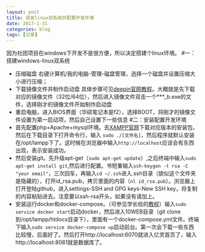 ```yaml
---
layout: post
title: 安装linux双系统并配置开发环境
date: 2017-1-31
categories: blog
tags: [记录]
---
```


因为社团项目在windows下开发不是很方便，所以决定搭建个linux环境。
#一：搭建windows-linux双系统
* 压缩磁盘  右键计算机/我的电脑-管理-磁盘管理，选择一个磁盘并设置压缩大小进行压缩；
* 下载镜像文件并制作启动盘 具体步骤可见[deepin官网教程](https://www.deepin.org/installation/)。大概就是先下载对应的镜像文件（32位/64位），然后进入镜像文件双击一个***_b.exe的文件，选择刚才的镜像文件开始制作启动盘
* 重启电脑，进入BIOS界面（华硕笔记本是f2），选择BOOT，将刚才的镜像文件设置为第一启动项，然后自己设置下一些信息
#二：安装配置开发环境
* 首先配置php+Apache+mysql环境。去[XAMPP官网](https://www.apachefriends.org/zh_cn/download.html)下载对应版本的安装包，然后在下载目录下打开命令行，输入 ```sudo ./[文件名]```，然后程序就默认安装在/opt/lampp下了。这时候在浏览器中输入```http://localhost```应该会有东西出现，表示安装成功。
* 然后安装git。先升级apt-get（```sudo apt-get update```）,之后终端中输入```sudo apt-get install git```,然后进行配置。书短重输入```ssh-keygen -t rsa -C "your email"```，三次回车，再输入```cd ~/.ssh```进入.ssh目录（貌似这个文件夹是隐藏的），打开id_rsa.pub，拷贝里面的内容（```nl id_rsa.pub```）。浏览器上打开登陆github，进入settings-SSH and GPG keys-New SSH key，将复制的内容粘贴进去。注意要以ssh-rsa开头，如果没有请加上。
* 安装运行docker和docker-compose。（可参见学长给的[教程](http://www.jianshu.com/p/0b3d8d264414)）输入```sudo service docker start```启动docker，然后进入10WEB目录（git clone到/opt/lampp/htdocs目录下），里面有一个docker-compose.yml文件。终端下输入```sudo service docker-compose up```启动前台。第一次会下载一些东西比较慢，后面好了。然后打开http://localhost:6070就进入亿灵首页了，输入http://localhost:8081就是数据库了。
